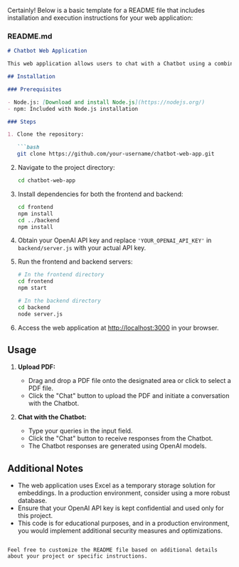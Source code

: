 Certainly! Below is a basic template for a README file that includes installation and execution instructions for your web application:

### README.md

```markdown
# Chatbot Web Application

This web application allows users to chat with a Chatbot using a combination of OpenAI models and domain-specific knowledge extracted from PDFs.

## Installation

### Prerequisites

- Node.js: [Download and install Node.js](https://nodejs.org/)
- npm: Included with Node.js installation

### Steps

1. Clone the repository:

   ```bash
   git clone https://github.com/your-username/chatbot-web-app.git
   ```

2. Navigate to the project directory:

   ```bash
   cd chatbot-web-app
   ```

3. Install dependencies for both the frontend and backend:

   ```bash
   cd frontend
   npm install
   cd ../backend
   npm install
   ```

4. Obtain your OpenAI API key and replace `'YOUR_OPENAI_API_KEY'` in `backend/server.js` with your actual API key.

5. Run the frontend and backend servers:

   ```bash
   # In the frontend directory
   cd frontend
   npm start

   # In the backend directory
   cd backend
   node server.js
   ```

6. Access the web application at [http://localhost:3000](http://localhost:3000) in your browser.

## Usage

1. **Upload PDF:**
   - Drag and drop a PDF file onto the designated area or click to select a PDF file.
   - Click the "Chat" button to upload the PDF and initiate a conversation with the Chatbot.

2. **Chat with the Chatbot:**
   - Type your queries in the input field.
   - Click the "Chat" button to receive responses from the Chatbot.
   - The Chatbot responses are generated using OpenAI models.

## Additional Notes

- The web application uses Excel as a temporary storage solution for embeddings. In a production environment, consider using a more robust database.
- Ensure that your OpenAI API key is kept confidential and used only for this project.
- This code is for educational purposes, and in a production environment, you would implement additional security measures and optimizations.

```

Feel free to customize the README file based on additional details about your project or specific instructions.
